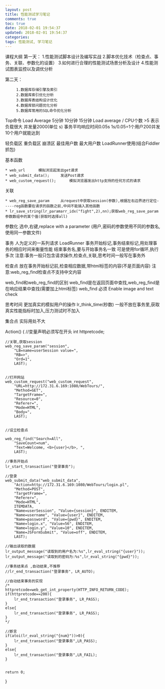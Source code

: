 ```yaml
---
layout: post
title: 性能测试学习笔记
comments: true
toc: true
date: 2018-02-01 19:54:37
updated: 2018-02-01 19:54:37
categories:
tags: 性能测试, 学习笔记
---
```

课程大纲
第一天：
            1.性能测试脚本设计及编写实战
            2.脚本优化技术（检查点、事务、关联、参数化的设置）
            3.如何进行合理的性能测试场景分析及设计
            4.性能测试图表监控以及调优分析

第二天：

         1.数据库存储引擎及索引
         2.数据库索引优化分析
         3.数据库表结构设计优化
         4.数据库锁问题优化分析
         5.数据库常用的SQL命令优化分析
Top命令
Load Average 5分钟 10分钟 15分钟
Load average / CPU个数 >5 表示负载很大
并发量2000(单位 s)
事务平均响应时间0.05s
1s/0.05=1个用户200并发
10个用户就能达到


轻负载区  重负载区 崩溃区
最佳用户数  最大用户数
LoadRunner使用(结合Fiddler抓包)

基本函数

    * web_url      模拟浏览起发出get请求
    * web_submit_data();     发送Post请求
    * web_custom_request();      模拟浏览器发出http支持的任何方式的请求

关联

    * web_reg_save_param     从request中获取session(参数),根据左右边界进行定位-----reg函数要在请求的函数之前,中间不能插入其他函数
    * lr_save_string(lr_paramarr_idx("fight",2),nn);获取web_reg_save_param参数数组中的某个值(获取时选择all)


参数化 
选中,右键,replace with a parameter
(用户,密码的参数使用不同的参数名,使用同一参数文件)

事务
人为定义的一系列请求
LoadRunner 事务开始标记,事务结束标记,用处理事务的相应时间来衡量性能
结束事务名,要与开始事务名一致
可是使用for循环,执行多次
注意:事务一般只包含请求操作,检查点,关联,思考时间一般写在事务外

检查点
放在事务开始标记前,检查相应数据,带html标签的内容(不是页面内容)
注意:web_reg_find检查点不支持中文内容

web_find和web_reg_find的区别
web_find是在返回页面中查找,web_reg_find是在响应结果中查找(需要加上html标签)
web_find 必须 Enable image and text check

思考时间
更加真实的模拟用户的操作
lr_think_time(秒数)
一般不放在事务里,获取真实性能指标时加入,压力测试时不加入

集合点
实际用处不大


Action()
{
    //变量声明必须写在开头
    int httpretcode;
   
    //关联,获取session
    web_reg_save_param("session",
        "LB=name=userSession value=",
        "RB=>",
        "Ord=1",
        LAST);


    //打开网站   
    web_custom_request("web_custom_request",
        "URL=http://172.31.6.169:1080/WebTours/",
        "Method=GET",
        "TargetFrame=",
        "Resource=0",
        "Referer=",
        "Mode=HTML",
        "Body=",
        LAST);


    //设立检查点

    web_reg_find("Search=All",
        "SaveCount=num",
        "Text=Welcome, <b>{user}</b>, ",
        LAST);

    //事务开始点
    lr_start_transaction("登录事务");

    //登录
    web_submit_data("web_submit_data",
        "Action=http://172.31.6.169:1080/WebTours/login.pl",
        "Method=POST",
        "TargetFrame=",
        "Referer=",
        "Mode=HTML",
        ITEMDATA,
        "Name=userSession", "Value={session}", ENDITEM,
        "Name=username", "Value={user}", ENDITEM,
        "Name=password", "Value={pwd}", ENDITEM,
        "Name=login.x", "Value=56", ENDITEM,
        "Name=login.y", "Value=10", ENDITEM,
        "Name=JSFormSubmit", "Value=off", ENDITEM,
        LAST);

    //输出读取的数据
    lr_output_message("读取到的用户名为:%s",lr_eval_string("{user}"));
    lr_output_message("读取到的密码为:%s",lr_eval_string("{pwd}"));

    //事务结束点 ,自动结束,不推荐
    //lr_end_transaction("登录事务", LR_AUTO);

    //自动结束事务的实现
    /*
    httpretcode=web_get_int_property(HTTP_INFO_RETURN_CODE);
    if(httpretcode==200){
        lr_end_transaction("登录事务", LR_PASS);
    }
    else{
        lr_end_transaction("登录事务", LR_PASS);
    }
    */

    //断言
    if(atoi(lr_eval_string("{num}"))>0){
        lr_end_transaction("登录事务",LR_PASS);
    }
    else{
        lr_end_transaction("登录事务",LR_FAIL);
    }


    return 0;
}


